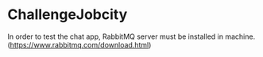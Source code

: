 # ChallengeJobcity

In order to test the chat app, RabbitMQ server must be installed in machine. (https://www.rabbitmq.com/download.html)


